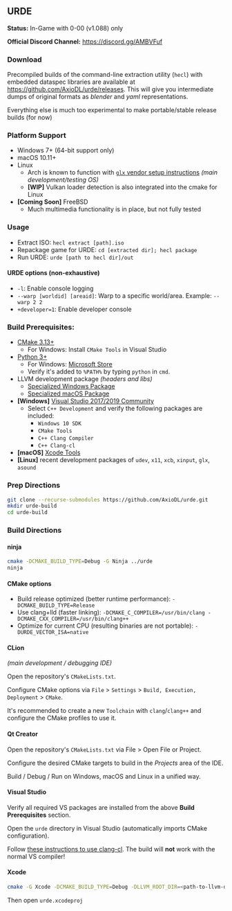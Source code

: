 ## URDE
**Status:** In-Game with 0-00 (v1.088) only

**Official Discord Channel:** https://discord.gg/AMBVFuf

### Download
Precompiled builds of the command-line extraction utility (`hecl`) with embedded dataspec libraries are available at https://github.com/AxioDL/urde/releases. This will give you intermediate dumps of original formats as *blender* and *yaml* representations.

Everything else is much too experimental to make portable/stable release builds (for now)

### Platform Support
* Windows 7+ (64-bit support only)
* macOS 10.11+
* Linux
    * Arch is known to function with [`glx` vendor setup instructions](https://wiki.archlinux.org/index.php/Category:Graphics) *(main development/testing OS)*
    * **[WIP]** Vulkan loader detection is also integrated into the cmake for Linux
* **[Coming Soon]** FreeBSD
    * Much multimedia functionality is in place, but not fully tested
    
### Usage

* Extract ISO: `hecl extract [path].iso`
* Repackage game for URDE: `cd [extracted dir]; hecl package`
* Run URDE: `urde [path to hecl dir]/out`

#### URDE options (non-exhaustive)

* `-l`: Enable console logging
* `--warp [worldid] [areaid]`: Warp to a specific world/area. Example: `--warp 2 2`
* `+developer=1`: Enable developer console

### Build Prerequisites:
* [CMake 3.13+](https://cmake.org)
    * For Windows: Install `CMake Tools` in Visual Studio
* [Python 3+](https://python.org)
    * For Windows: [Microsoft Store](https://go.microsoft.com/fwlink?linkID=2082640)
    * Verify it's added to `%PATH%` by typing `python` in `cmd`.
* LLVM development package *(headers and libs)*
    * [Specialized Windows Package](https://axiodl.com/files/LLVM-9.0.1-win64.exe)
    * [Specialized macOS Package](https://axiodl.com/files/LLVM-9.0.1-Darwin.tar.xz)
* **[Windows]** [Visual Studio 2017/2019 Community](https://www.visualstudio.com/en-us/products/visual-studio-community-vs.aspx)
    * Select `C++ Development` and verify the following packages are included:
        * `Windows 10 SDK`
        * `CMake Tools`
        * `C++ Clang Compiler`
        * `C++ Clang-cl`
* **[macOS]** [Xcode Tools](https://developer.apple.com/xcode/download/)
* **[Linux]** recent development packages of `udev`, `x11`, `xcb`, `xinput`, `glx`, `asound`

### Prep Directions

```sh
git clone --recurse-submodules https://github.com/AxioDL/urde.git
mkdir urde-build
cd urde-build
```

### Build Directions

#### ninja

```sh
cmake -DCMAKE_BUILD_TYPE=Debug -G Ninja ../urde
ninja
```

#### CMake options
- Build release optimized (better runtime performance): `-DCMAKE_BUILD_TYPE=Release`
- Use clang+lld (faster linking): `-DCMAKE_C_COMPILER=/usr/bin/clang -DCMAKE_CXX_COMPILER=/usr/bin/clang++`
- Optimize for current CPU (resulting binaries are not portable): `-DURDE_VECTOR_ISA=native`

#### CLion
*(main development / debugging IDE)*

Open the repository's `CMakeLists.txt`.

Configure CMake options via `File` > `Settings` > `Build, Execution, Deployment` > `CMake`.

It's recommended to create a new `Toolchain` with `clang`/`clang++` and configure the CMake profiles to use it.

#### Qt Creator

Open the repository's `CMakeLists.txt` via File > Open File or Project.

Configure the desired CMake targets to build in the *Projects* area of the IDE.

Build / Debug / Run on Windows, macOS and Linux in a unified way.

#### Visual Studio

Verify all required VS packages are installed from the above **Build Prerequisites** section.

Open the `urde` directory in Visual Studio (automatically imports CMake configuration).

Follow [these instructions to use clang-cl](https://docs.microsoft.com/en-us/cpp/build/clang-support-cmake?view=vs-2019).
The build will **not** work with the normal VS compiler!

#### Xcode

```sh
cmake -G Xcode -DCMAKE_BUILD_TYPE=Debug -DLLVM_ROOT_DIR=<path-to-llvm-dev-package> ../urde
```

Then open `urde.xcodeproj`
